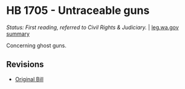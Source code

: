 # HB 1705 - Untraceable guns
*Status: First reading, referred to Civil Rights & Judiciary.* | [leg.wa.gov summary](https://app.leg.wa.gov/billsummary?BillNumber=1705&Year=2021)

Concerning ghost guns.

## Revisions
* [Original Bill](1/)